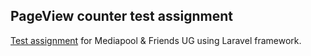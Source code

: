 ## PageView counter test assignment

[Test assignment](https://docs.google.com/document/d/15IITqIlfDdd8QzjCcOzmGL5Ofcl51CYN-Rz0uVcQljA/edit#) for Mediapool & Friends UG using Laravel framework.
